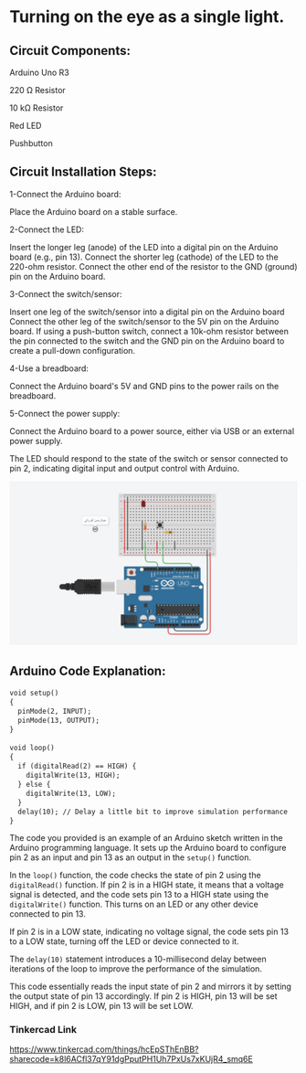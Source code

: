 # Turning on the eye as a single light.

## Circuit Components:

Arduino Uno R3

220 Ω Resistor

10 kΩ Resistor

Red LED

Pushbutton

## Circuit Installation Steps:
1-Connect the Arduino board:

Place the Arduino board on a stable surface.


2-Connect the LED:

Insert the longer leg (anode) of the LED into a digital pin on the Arduino board (e.g., pin 13).
Connect the shorter leg (cathode) of the LED to the 220-ohm resistor.
Connect the other end of the resistor to the GND (ground) pin on the Arduino board.


3-Connect the switch/sensor:

Insert one leg of the switch/sensor into a digital pin on the Arduino board 
Connect the other leg of the switch/sensor to the 5V pin on the Arduino board.
If using a push-button switch, connect a 10k-ohm resistor between the pin connected to the switch and the GND pin on the Arduino board to create a pull-down configuration.

4-Use a breadboard:

Connect the Arduino board's 5V and GND pins to the power rails on the breadboard.


5-Connect the power supply:

Connect the Arduino board to a power source, either via USB or an external power supply.


The LED should respond to the state of the switch or sensor connected to pin 2, indicating digital input and output control with Arduino.

![picture](Circuit.jpeg)

## Arduino Code Explanation:

```
void setup()
{
  pinMode(2, INPUT);
  pinMode(13, OUTPUT);
}

void loop()
{
  if (digitalRead(2) == HIGH) {
    digitalWrite(13, HIGH);
  } else {
    digitalWrite(13, LOW);
  }
  delay(10); // Delay a little bit to improve simulation performance
}
```
The code you provided is an example of an Arduino sketch written in the Arduino programming language. It sets up the Arduino board to configure pin 2 as an input and pin 13 as an output in the `setup()` function.

In the `loop()` function, the code checks the state of pin 2 using the `digitalRead()` function. If pin 2 is in a HIGH state, it means that a voltage signal is detected, and the code sets pin 13 to a HIGH state using the `digitalWrite()` function. This turns on an LED or any other device connected to pin 13.

If pin 2 is in a LOW state, indicating no voltage signal, the code sets pin 13 to a LOW state, turning off the LED or device connected to it.

The `delay(10)` statement introduces a 10-millisecond delay between iterations of the loop to improve the performance of the simulation.

This code essentially reads the input state of pin 2 and mirrors it by setting the output state of pin 13 accordingly. If pin 2 is HIGH, pin 13 will be set HIGH, and if pin 2 is LOW, pin 13 will be set LOW.


### Tinkercad Link
https://www.tinkercad.com/things/hcEpSThEnBB?sharecode=k8l6ACfl37qY91dgPputPH1Uh7PxUs7xKUjR4_smq6E
